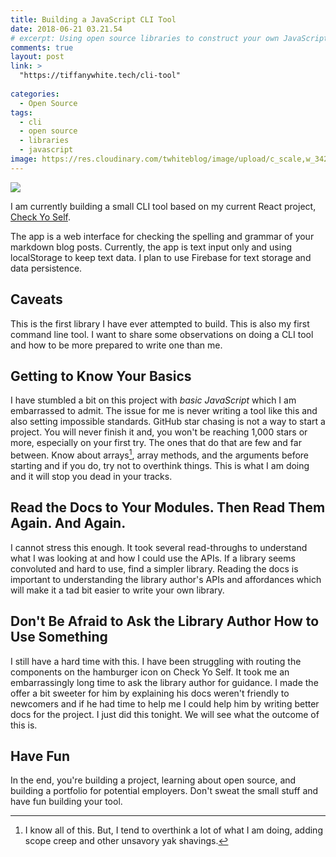 ```yaml
---
title: Building a JavaScript CLI Tool
date: 2018-06-21 03.21.54
# excerpt: Using open source libraries to construct your own JavaScript CLI tool is a fun way to get familiar with a concept.
comments: true
layout: post
link: >
  "https://tiffanywhite.tech/cli-tool"
    
categories:
  - Open Source
tags: 
  - cli 
  - open source
  - libraries
  - javascript
image: https://res.cloudinary.com/twhiteblog/image/upload/c_scale,w_3424/v1529564722/goran-ivos-245581-unsplash_lcfk25.jpg"
---
```


<img src="https://res.cloudinary.com/twhiteblog/image/upload/c_scale,w_3424/v1529564722/goran-ivos-245581-unsplash_lcfk25.jpg" />

I am currently building a small CLI tool based on my current React project, [Check Yo Self](https://checkyoself.surge.sh/).

The app is a web interface for checking the spelling and grammar of your markdown blog posts. Currently, the app is text input only and using localStorage to keep text data. I plan to use Firebase for text storage and data persistence.

## Caveats

This is the first library I have ever attempted to build. This is also my first command line tool. I want to share some observations on doing a CLI tool and how to be more prepared to write one than me.


## Getting to Know Your Basics

I have stumbled a bit on this project with _basic JavaScript_ which I am embarrassed to admit. The issue for me is never writing a tool like this and also setting impossible standards. GitHub star chasing is not a way to start a project. You will never finish it and, you won't be reaching 1,000 stars or more, especially on your first try. The ones that do that are few and far between. Know about arrays[^1], array methods, and the arguments before starting and if you do, try not to overthink things. This is what I am doing and it will stop you dead in your tracks.

## Read the Docs to Your Modules. Then Read Them Again. And Again.

I cannot stress this enough. It took several read-throughs to understand what I was looking at and how I could use the APIs. If a library seems convoluted and hard to use, find a simpler library. Reading the docs is important to understanding the library author's APIs and affordances which will make it a tad bit easier to write your own library.

## Don't Be Afraid to Ask the Library Author How to Use Something

I still have a hard time with this. I have been struggling with routing the components on the hamburger icon on Check Yo Self. It took me an embarrassingly long time to ask the library author for guidance. I made the offer a bit sweeter for him by explaining his docs weren't friendly to newcomers and if he had time to help me I could help him by writing better docs for the project. I just did this tonight. We will see what the outcome of this is.

## Have Fun

In the end, you're building a project, learning about open source, and building a portfolio for potential employers. Don't sweat the small stuff and have fun building your tool.





[^1]: I know all of this. But, I tend to overthink a lot of what I am doing, adding scope creep and other unsavory yak shavings.
